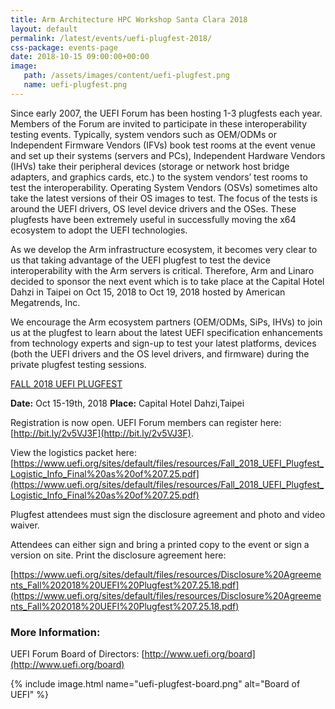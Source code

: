 ```yaml
---
title: Arm Architecture HPC Workshop Santa Clara 2018
layout: default
permalink: /latest/events/uefi-plugfest-2018/
css-package: events-page
date: 2018-10-15 09:00:00+00:00
image:
   path: /assets/images/content/uefi-plugfest.png
   name: uefi-plugfest.png
---
```

<div class="container-fluid" id="content-container">
  <div class="row events-header red no-padding top">
      <div class="container events-header-container larger" style="background: url({% asset_path 'uefi-plugfest.png' %});background-position: center center;">
      </div>
  </div>
<div class="row" id="content-container">
<div class="container" markdown="1">
Since early 2007, the UEFI Forum has been hosting 1-3 plugfests each year. Members of the
Forum are invited to participate in these interoperability testing events. Typically, system
vendors such as OEM/ODMs or Independent Firmware Vendors (IFVs) book test rooms at the
event venue and set up their systems (servers and PCs), Independent Hardware Vendors
(IHVs) take their peripheral devices (storage or network host bridge adapters, and graphics
cards, etc.) to the system vendors’ test rooms to test the interoperability. Operating System
Vendors (OSVs) sometimes alto take the latest versions of their OS images to test. The focus
of the tests is around the UEFI drivers, OS level device drivers and the OSes. These plugfests
have been extremely useful in successfully moving the x64 ecosystem to adopt the UEFI
technologies.

As we develop the Arm infrastructure ecosystem, it becomes very clear to us that taking
advantage of the UEFI plugfest to test the device interoperability with the Arm servers is
critical. Therefore, Arm and Linaro decided to sponsor the next event which is to take place
at the Capital Hotel Dahzi in Taipei on Oct 15, 2018 to Oct 19, 2018 hosted by American
Megatrends, Inc.

We encourage the Arm ecosystem partners (OEM/ODMs, SiPs, IHVs) to join us at the
plugfest to learn about the latest UEFI specification enhancements from technology experts
and sign-up to test your latest platforms, devices (both the UEFI drivers and the OS level
drivers, and firmware) during the private plugfest testing sessions.

[FALL 2018 UEFI PLUGFEST](http://www.uefi.org/2018FallPlugfest)

**Date:** Oct 15-19th, 2018
**Place:** Capital Hotel Dahzi,Taipei

Registration is now open. UEFI Forum members can register here: [http://bit.ly/2v5VJ3F](http://bit.ly/2v5VJ3F).

View the logistics packet here:
[https://www.uefi.org/sites/default/files/resources/Fall_2018_UEFI_Plugfest_Logistic_Info_Final%20as%20of%207.25.pdf](https://www.uefi.org/sites/default/files/resources/Fall_2018_UEFI_Plugfest_Logistic_Info_Final%20as%20of%207.25.pdf)

Plugfest attendees must sign the disclosure agreement and photo and video waiver.

Attendees can either sign and bring a printed copy to the event or sign a version on site. Print the disclosure agreement here:

[https://www.uefi.org/sites/default/files/resources/Disclosure%20Agreements_Fall%202018%20UEFI%20Plugfest%207.25.18.pdf](https://www.uefi.org/sites/default/files/resources/Disclosure%20Agreements_Fall%202018%20UEFI%20Plugfest%207.25.18.pdf)

### More Information:

UEFI Forum Board of Directors:
[http://www.uefi.org/board](http://www.uefi.org/board)


{% include image.html name="uefi-plugfest-board.png" alt="Board of UEFI" %}

</div>
</div>
</div><!--End Fluid Container-->
